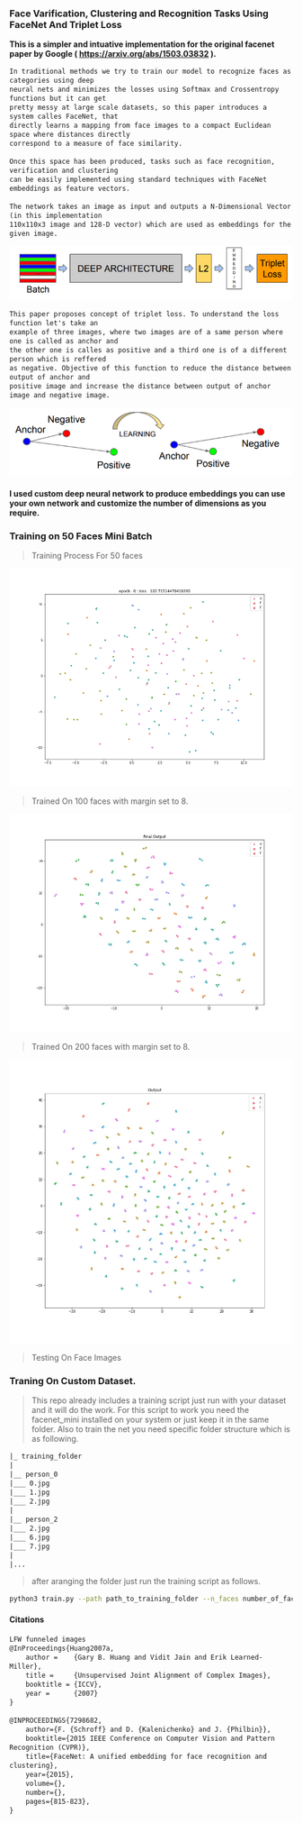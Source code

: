 ### Face Varification, Clustering and Recognition Tasks Using FaceNet And Triplet Loss

**This is a simpler and intuative implementation for the original facenet paper by Google ( https://arxiv.org/abs/1503.03832 ).**

    In traditional methods we try to train our model to recognize faces as categories using deep
    neural nets and minimizes the losses using Softmax and Crossentropy functions but it can get 
    pretty messy at large scale datasets, so this paper introduces a system calles FaceNet, that 
    directly learns a mapping from face images to a compact Euclidean space where distances directly 
    correspond to a measure of face similarity.

    Once this space has been produced, tasks such as face recognition, verification and clustering
    can be easily implemented using standard techniques with FaceNet embeddings as feature vectors.

    The network takes an image as input and outputs a N-Dimensional Vector (in this implementation 
    110x110x3 image and 128-D vector) which are used as embeddings for the given image. 

<p align="center">
    <img src="doc/arch.PNG" />
</p>

    This paper proposes concept of triplet loss. To understand the loss function let's take an 
    example of three images, where two images are of a same person where one is called as anchor and 
    the other one is calles as positive and a third one is of a different person which is reffered 
    as negative. Objective of this function to reduce the distance between output of anchor and 
    positive image and increase the distance between output of anchor image and negative image.

<p align="center">
    <img src="doc/triplet.PNG" />
</p>

#### I used custom deep neural network to produce embeddings you can use your own network and customize the number of dimensions as you require. 

### Training on 50 Faces Mini Batch

> Training Process For 50 faces 

![](doc/facenet.gif)

> Trained On 100 faces with margin set to 8.

![](doc/2d_cluster.jpg)


> Trained On 200 faces with margin set to 8.

![](doc/200_cluster.jpg)

> Testing On Face Images

<!-- <img src="doc/test.jpg" width="100%" /> -->


### Traning On Custom Dataset.

> This repo already includes a training script just run with your dataset and it will do the work. For this script to work
you need the facenet_mini installed on your system or just keep it in the same folder. Also to train the net you need 
specific folder structure which is as following.

    |_ training_folder
    |
    |__ person_0
    |___ 0.jpg
    |___ 1.jpg
    |___ 2.jpg
    |
    |__ person_2
    |___ 2.jpg
    |___ 6.jpg
    |___ 7.jpg
    |
    |...

> after aranging the folder just run the training script as follows.

```bash
python3 train.py --path path_to_training_folder --n_faces number_of_faces
```


#### Citations

    LFW funneled images
    @InProceedings{Huang2007a,
        author =    {Gary B. Huang and Vidit Jain and Erik Learned-Miller},
        title =     {Unsupervised Joint Alignment of Complex Images},
        booktitle = {ICCV},
        year =      {2007}
    }

    @INPROCEEDINGS{7298682,
        author={F. {Schroff} and D. {Kalenichenko} and J. {Philbin}},
        booktitle={2015 IEEE Conference on Computer Vision and Pattern Recognition (CVPR)}, 
        title={FaceNet: A unified embedding for face recognition and clustering}, 
        year={2015},
        volume={},
        number={},
        pages={815-823},
    }